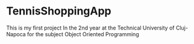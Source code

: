 # TennisShoppingApp
This is my first project In the 2nd year at the Technical University of Cluj-Napoca for the subject Object Oriented Programming
